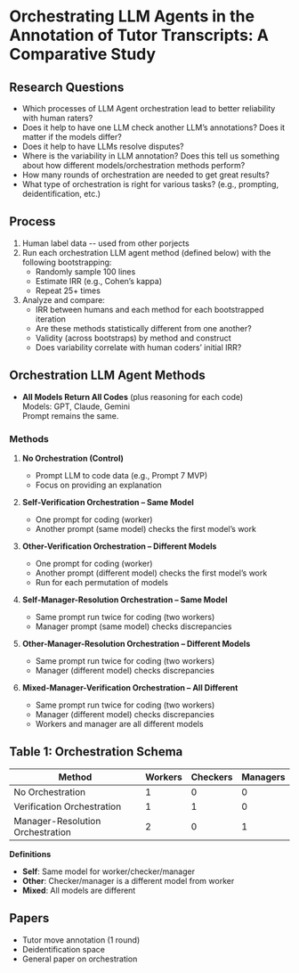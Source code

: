 # Orchestrating LLM Agents in the Annotation of Tutor Transcripts: A Comparative Study

## Research Questions
- Which processes of LLM Agent orchestration lead to better reliability with human raters?
- Does it help to have one LLM check another LLM’s annotations? Does it matter if the models differ?
- Does it help to have LLMs resolve disputes?
- Where is the variability in LLM annotation? Does this tell us something about how different models/orchestration methods perform?
- How many rounds of orchestration are needed to get great results?
- What type of orchestration is right for various tasks? (e.g., prompting, deidentification, etc.)

## Process
1. Human label data -- used from other porjects
2. Run each orchestration LLM agent method (defined below) with the following bootstrapping:  
   - Randomly sample 100 lines  
   - Estimate IRR (e.g., Cohen’s kappa)  
   - Repeat 25+ times  
3. Analyze and compare:  
   - IRR between humans and each method for each bootstrapped iteration  
   - Are these methods statistically different from one another?  
   - Validity (across bootstraps) by method and construct  
   - Does variability correlate with human coders’ initial IRR?

## Orchestration LLM Agent Methods
- **All Models Return All Codes** (plus reasoning for each code)  
  Models: GPT, Claude, Gemini  
  Prompt remains the same.

### Methods
1. **No Orchestration (Control)**  
   - Prompt LLM to code data (e.g., Prompt 7 MVP)  
   - Focus on providing an explanation  

2. **Self-Verification Orchestration – Same Model**  
   - One prompt for coding (worker)  
   - Another prompt (same model) checks the first model’s work  

3. **Other-Verification Orchestration – Different Models**  
   - One prompt for coding (worker)  
   - Another prompt (different model) checks the first model’s work  
   - Run for each permutation of models  

4. **Self-Manager-Resolution Orchestration – Same Model**  
   - Same prompt run twice for coding (two workers)  
   - Manager prompt (same model) checks discrepancies  

5. **Other-Manager-Resolution Orchestration – Different Models**  
   - Same prompt run twice for coding (two workers)  
   - Manager (different model) checks discrepancies  

6. **Mixed-Manager-Verification Orchestration – All Different**  
   - Same prompt run twice for coding (two workers)  
   - Manager (different model) checks discrepancies  
   - Workers and manager are all different models  

## Table 1: Orchestration Schema

| Method                          | Workers | Checkers | Managers |
|---------------------------------|---------|----------|----------|
| No Orchestration                | 1       | 0        | 0        |
| Verification Orchestration      | 1       | 1        | 0        |
| Manager-Resolution Orchestration| 2       | 0        | 1        |

**Definitions**  
- **Self**: Same model for worker/checker/manager  
- **Other**: Checker/manager is a different model from worker  
- **Mixed**: All models are different  

## Papers
- Tutor move annotation (1 round)  
- Deidentification space  
- General paper on orchestration  
